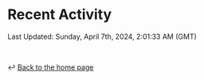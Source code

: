 # Recent Activity

<!--RECENT_ACTIVITY:start-->
<!--RECENT_ACTIVITY:end-->

<!--RECENT_ACTIVITY:last_update-->
Last Updated: Sunday, April 7th, 2024, 2:01:33 AM (GMT)
<!--RECENT_ACTIVITY:last_update_end-->

<br>

↩️ [Back to the home page](/README.md)
